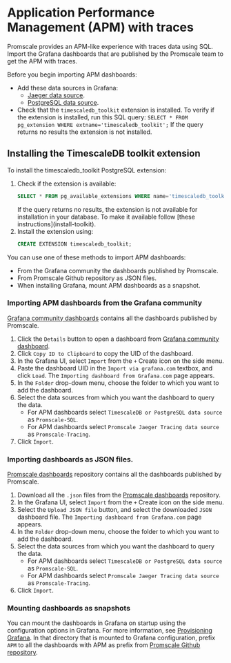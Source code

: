 # Application Performance Management (APM) with traces
Promscale provides an APM-like experience with traces data using SQL. Import the 
Grafana dashboards that are published by the Promscale team to get the APM 
with traces.

Before you begin importing APM dashboards:

* Add these data sources in Grafana:
    * [Jaeger data source][promscale-as-jaeger].
    * [PostgreSQL data source][promscale-as-postgresql].   
* Check that the `timescaledb_toolkit` extension is installed.
  To verify if the extension is installed, run this SQL query:
  `SELECT * FROM pg_extension WHERE extname='timescaledb_toolkit';` 
  If the query returns no results the extension is not installed.

<procedure> 

## Installing the TimescaleDB toolkit extension
To install the timescaledb_toolkit PostgreSQL extension:
1. Check if the extension is available:
   ```sql
   SELECT * FROM pg_available_extensions WHERE name='timescaledb_toolkit';
   ```
   <highlight type="note"> 
   If the query returns no results, the extension is not available for installation
   in your database. To make it available follow [these
   instructions](install-toolkit). 
   </highlight>
1. Install the extension using:
   ```sql
   CREATE EXTENSION timescaledb_toolkit;
   ```
</procedure>

You can use one of these methods to import APM dashboards:

*  From the Grafana community the dashboards published by Promscale.
*  From Promscale Github repository as JSON files.
*  When installing Grafana, mount APM dashboards as a snapshot.

### Importing APM dashboards from the Grafana community

[Grafana community dashboards](promscale-grafana-dashboards) contains all the
dashboards published by Promscale. 

<procedure>

1.  Click the `Details` button to open a dashboard from [Grafana community
    dashboard](promscale-grafana-dashboards). 
1.  Click `Copy ID to Clipboard` to copy the UID of the dashboard.
1.  In the Grafana UI, select `Import` from the `+` Create icon on the side
    menu.
1.  Paste the dashboard UID in the `Import via grafana.com` textbox, and click
    `Load`. The `Importing dashboard from Grafana.com` page appears.
1.  In  the `Folder` drop-down menu, choose the folder to which you want to add
    the dashboard.
1.  Select the data sources from which you want the dashboard to query the data.
    * For APM dashboards select `TimescaleDB or PostgreSQL data source` as
      `Promscale-SQL`.
    * For APM dashboards select `Promscale Jaeger Tracing data source` as
      `Promscale-Tracing`.
1.  Click `Import`.

</procedure>

### Importing dashboards as JSON files.

[Promscale dashboards](promscale-github-dashboards) repository contains all the
dashboards published by Promscale. 

<procedure>

1.  Download all the `.json` files from the [Promscale
    dashboards](promscle-github-dashboards) repository.
1.  In the Grafana UI, select `Import` from the `+` Create icon on the side
    menu.
1.  Select the `Upload JSON file` button, and select the downloaded `JSON` dashboard
    file. The `Importing dashboard from Grafana.com` page appears.
1.  In  the `Folder` drop-down menu, choose the folder to which you want to add
    the dashboard.
1.  Select the data sources from which you want the dashboard to query the data.
    * For APM dashboards select `TimescaleDB or PostgreSQL data source` as
      `Promscale-SQL`.
    * For APM dashboards select `Promscale Jaeger Tracing data source` as
      `Promscale-Tracing`.
1.  Click `Import`.

</procedure>

### Mounting dashboards as snapshots

You can mount the dashboards in Grafana on startup using the configuration
options in Grafana. For more information, see [Provisioning Grafana](grafana-dashboard-mounting).
In that directory that is mounted to Grafana configuration, prefix `APM` to all
the dashboards with APM as prefix from [Promscale Github repository](promscale-github-dashboards). 

[promscale-grafana-dashboards]: https://grafana.com/orgs/promscale/dashboards
[promscale-github-dashboards]:
    https://github.com/timescale/promscale/tree/master/docs/mixin/dashboards
[grafana-dashboard-mounting]:
    https://grafana.com/docs/grafana/latest/administration/provisioning/#dashboards
[promscale-as-prometheus]:
    /visualize-data/grafana/#promscale-as-prometheus-datasource
[promscale-as-jaeger]: /visualize-data/grafana/#promscale-as-jaeger-datasource
[promscale-as-postgresql]:
    /visualize-data/grafana/#promscale-as-postgresql-datasource
[install-toolkit]:/timescaledb/latest/how-to-guides/hyperfunctions/install-toolkit
